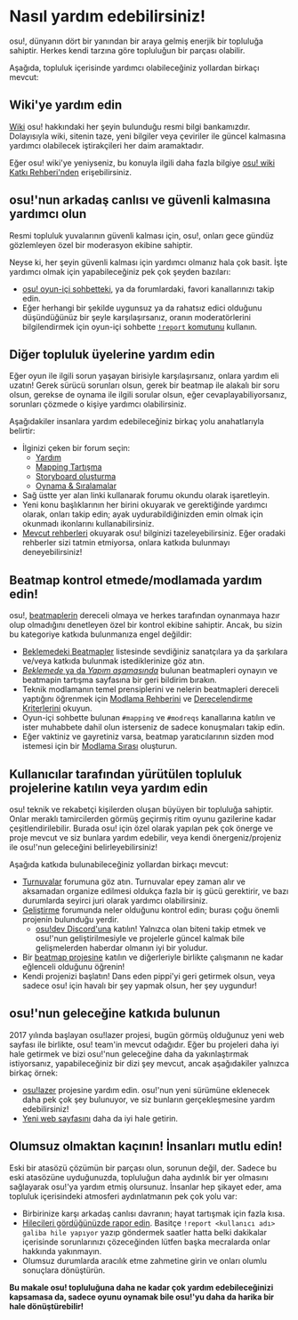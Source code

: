 # Nasıl yardım edebilirsiniz!

osu!, dünyanın dört bir yanından bir araya gelmiş enerjik bir topluluğa sahiptir. Herkes kendi tarzına göre topluluğun bir parçası olabilir.

Aşağıda, topluluk içerisinde yardımcı olabileceğiniz yollardan birkaçı mevcut:

## Wiki'ye yardım edin

[Wiki](https://github.com/ppy/osu-wiki) osu! hakkındaki her şeyin bulunduğu resmi bilgi bankamızdır. Dolayısıyla wiki, sitenin taze, yeni bilgiler veya çeviriler ile güncel kalmasına yardımcı olabilecek iştirakçileri her daim aramaktadır.

Eğer osu! wiki'ye yeniyseniz, bu konuyla ilgili daha fazla bilgiye [osu! wiki Katkı Rehberi'nden](/wiki/osu!_wiki/Contribution_guide) erişebilirsiniz.

## osu!'nun arkadaş canlısı ve güvenli kalmasına yardımcı olun

Resmi topluluk yuvalarının güvenli kalması için, osu!, onları gece gündüz gözlemleyen özel bir moderasyon ekibine sahiptir.

Neyse ki, her şeyin güvenli kalması için yardımcı olmanız hala çok basit. İşte yardımcı olmak için yapabileceğiniz pek çok şeyden bazıları:

- [osu! oyun-içi sohbetteki](/wiki/Chat_Console), ya da forumlardaki, favori kanallarınızı takip edin.
- Eğer herhangi bir şekilde uygunsuz ya da rahatsız edici olduğunu düşündüğünüz bir şeyle karşılaşırsanız, oranın moderatörlerini bilgilendirmek için oyun-içi sohbette [`!report` komutunu](/wiki/Reporting_Bad_Behaviour) kullanın.

## Diğer topluluk üyelerine yardım edin

Eğer oyun ile ilgili sorun yaşayan birisiyle karşılaşırsanız, onlara yardım eli uzatın! Gerek sürücü sorunları olsun, gerek bir beatmap ile alakalı bir soru olsun, gerekse de oynama ile ilgili sorular olsun, eğer cevaplayabiliyorsanız, sorunları çözmede o kişiye yardımcı olabilirsiniz.

Aşağıdakiler insanlara yardım edebileceğiniz birkaç yolu anahatlarıyla belirtir:

- İlginizi çeken bir forum seçin:
  - [Yardım](https://osu.ppy.sh/community/forums/5)
  - [Mapping Tartışma](https://osu.ppy.sh/community/forums/56)
  - [Storyboard oluşturma](https://osu.ppy.sh/community/forums/20)
  - [Oynama & Sıralamalar](https://osu.ppy.sh/community/forums/13)
- Sağ üstte yer alan linki kullanarak forumu okundu olarak işaretleyin.
- Yeni konu başlıklarının her birini okuyarak ve gerektiğinde yardımcı olarak, onları takip edin; ayak uydurabildiğinizden emin olmak için okunmadı ikonlarını kullanabilirsiniz.
- [Mevcut rehberleri](/wiki/Guides) okuyarak osu! bilginizi tazeleyebilirsiniz. Eğer oradaki rehberler sizi tatmin etmiyorsa, onlara katkıda bulunmayı deneyebilirsiniz!

## Beatmap kontrol etmede/modlamada yardım edin!

osu!, [beatmaplerin](/wiki/Beatmap) dereceli olmaya ve herkes tarafından oynanmaya hazır olup olmadığını denetleyen özel bir kontrol ekibine sahiptir. Ancak, bu sizin bu kategoriye katkıda bulunmanıza engel değildir:

- [Beklemedeki Beatmapler](https://osu.ppy.sh/beatmapsets?s=pending) listesinde sevdiğiniz sanatçılara ya da şarkılara ve/veya katkıda bulunmak istediklerinize göz atın.
- [*Beklemede* ya da *Yapım aşamasında*](/wiki/Beatmap/Category#work-in-progress-and-pending) bulunan beatmapleri oynayın ve beatmapin tartışma sayfasına bir geri bildirim bırakın.
- Teknik modlamanın temel prensiplerini ve nelerin beatmapleri dereceli yaptığını öğrenmek için [Modlama Rehberini](/wiki/Modding) ve [Derecelendirme Kriterlerini](/wiki/Ranking_Criteria) okuyun.
- Oyun-içi sohbette bulunan `#mapping` ve `#modreqs` kanallarına katılın ve ister muhabbete dahil olun isterseniz de sadece konuşmaları takip edin.
- Eğer vaktiniz ve gayretiniz varsa, beatmap yaratıcılarının sizden mod istemesi için bir [Modlama Sırası](https://osu.ppy.sh/community/forums/60) oluşturun.

## Kullanıcılar tarafından yürütülen topluluk projelerine katılın veya yardım edin

osu! teknik ve rekabetçi kişilerden oluşan büyüyen bir topluluğa sahiptir. Onlar meraklı tamircilerden görmüş geçirmiş ritim oyunu gazilerine kadar çeşitlendirilebilir. Burada osu! için özel olarak yapılan pek çok önerge ve proje mevcut ve siz bunlara yardım edebilir, veya kendi önergeniz/projeniz ile osu!'nun geleceğini belirleyebilirsiniz! 

Aşağıda katkıda bulunabileceğiniz yollardan birkaçı mevcut:

- [Turnuvalar](https://osu.ppy.sh/community/forums/55) forumuna göz atın. Turnuvalar epey zaman alır ve aksamadan organize edilmesi oldukça fazla bir iş gücü gerektirir, ve bazı durumlarda seyirci juri olarak yardımcı olabilirsiniz.
- [Geliştirme](https://osu.ppy.sh/community/forums/2) forumunda neler olduğunu kontrol edin; burası çoğu önemli projenin bulunduğu yerdir.
  - [osu!dev Discord'una](https://discord.gg/ppy) katılın! Yalnızca olan biteni takip etmek ve osu!'nun geliştirilmesiyle ve projelerle güncel kalmak bile gelişmelerden haberdar olmanın iyi bir yoludur.
- Bir [beatmap projesine](https://osu.ppy.sh/community/forums/53) katılın ve diğerleriyle birlikte çalışmanın ne kadar eğlenceli olduğunu öğrenin!
- Kendi projenizi başlatın! Dans eden pippi'yi geri getirmek olsun, veya sadece osu! için havalı bir şey yapmak olsun, her şey uygundur!

## osu!'nun geleceğine katkıda bulunun

2017 yılında başlayan osu!lazer projesi, bugün görmüş olduğunuz yeni web sayfası ile birlikte, osu! team'in mevcut odağıdır. Eğer bu projeleri daha iyi hale getirmek ve bizi osu!'nun geleceğine daha da yakınlaştırmak istiyorsanız, yapabileceğiniz bir dizi şey mevcut, ancak aşağıdakiler yalnızca birkaç örnek:

- [osu!lazer](https://github.com/ppy/osu) projesine yardım edin. osu!'nun yeni sürümüne eklenecek daha pek çok şey bulunuyor, ve siz bunların gerçekleşmesine yardım edebilirsiniz!
- [Yeni web sayfasını](https://github.com/ppy/osu-web) daha da iyi hale getirin.

## Olumsuz olmaktan kaçının! İnsanları mutlu edin!

Eski bir atasözü çözümün bir parçası olun, sorunun değil, der. Sadece bu eski atasözüne uyduğunuzda, topluluğun daha aydınlık bir yer olmasını sağlayarak osu!'ya yardım etmiş olursunuz. İnsanlar hep şikayet eder, ama topluluk içerisindeki atmosferi aydınlatmanın pek çok yolu var:

- Birbirinize karşı arkadaş canlısı davranın; hayat tartışmak için fazla kısa.
- [Hilecileri gördüğünüzde rapor edin](/wiki/Reporting_Bad_Behaviour/Handling_Foul_Play). Basitçe `!report <kullanıcı adı> galiba hile yapıyor` yazıp göndermek saatler hatta belki dakikalar içerisinde sorunlarınızı çözeceğinden lütfen başka mecralarda onlar hakkında yakınmayın.
- Olumsuz durumlarda aracılık etme zahmetine girin ve onları olumlu sonuçlara dönüştürün.

**Bu makale osu! topluluğuna daha ne kadar çok yardım edebileceğinizi kapsamasa da, sadece oyunu oynamak bile osu!'yu daha da harika bir hale dönüştürebilir!**
